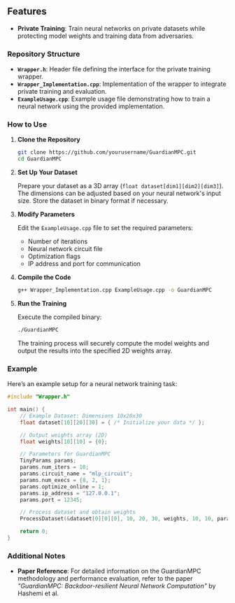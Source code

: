 ## Features

- **Private Training**: Train neural networks on private datasets while protecting model weights and training data from adversaries.

### Repository Structure

- **`Wrapper.h`**: Header file defining the interface for the private training wrapper.
- **`Wrapper_Implementation.cpp`**: Implementation of the wrapper to integrate private training and evaluation.
- **`ExampleUsage.cpp`**: Example usage file demonstrating how to train a neural network using the provided implementation.

### How to Use

1. **Clone the Repository**

   ```bash
   git clone https://github.com/yourusername/GuardianMPC.git
   cd GuardianMPC
   ```

2. **Set Up Your Dataset**

   Prepare your dataset as a 3D array (`float dataset[dim1][dim2][dim3]`). The dimensions can be adjusted based on your neural network's input size. Store the dataset in binary format if necessary.

3. **Modify Parameters**

   Edit the `ExampleUsage.cpp` file to set the required parameters:
   - Number of iterations
   - Neural network circuit file
   - Optimization flags
   - IP address and port for communication

4. **Compile the Code**

   ```bash
   g++ Wrapper_Implementation.cpp ExampleUsage.cpp -o GuardianMPC
   ```

5. **Run the Training**

   Execute the compiled binary:

   ```bash
   ./GuardianMPC
   ```

   The training process will securely compute the model weights and output the results into the specified 2D weights array.

### Example

Here’s an example setup for a neural network training task:

```cpp
#include "Wrapper.h"

int main() {
    // Example Dataset: Dimensions 10x20x30
    float dataset[10][20][30] = { /* Initialize your data */ };

    // Output weights array (2D)
    float weights[10][10] = {0};

    // Parameters for GuardianMPC
    TinyParams params;
    params.num_iters = 10;
    params.circuit_name = "mlp_circuit";
    params.num_execs = {8, 2, 1};
    params.optimize_online = 1;
    params.ip_address = "127.0.0.1";
    params.port = 12345;

    // Process dataset and obtain weights
    ProcessDataset(&dataset[0][0][0], 10, 20, 30, weights, 10, 10, params);

    return 0;
}
```

### Additional Notes

- **Paper Reference**: For detailed information on the GuardianMPC methodology and performance evaluation, refer to the paper *"GuardianMPC: Backdoor-resilient Neural Network Computation"* by Hashemi et al.
